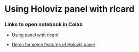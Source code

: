 # Using Holoviz panel with rlcard

### Links to open notebook in Colab

* [Using panel with rlcard](https://colab.research.google.com/github/billh0420/panel-demo/blob/main/Gin_Rummy_World/GinRummyWorld.ipynb)

* [Demo for some features of Holoviz panel](https://colab.research.google.com/github/billh0420/panel-demo/blob/main/Gin_Rummy_World/Demo%20Panel.ipynb)
